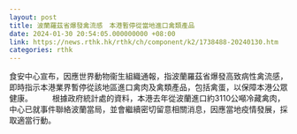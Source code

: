 ```yaml
---
layout: post
title: 波蘭羅茲省爆發禽流感　本港暫停從當地進口禽類產品
date: 2024-01-30 20:54:05.000000000 +08:00
link: https://news.rthk.hk/rthk/ch/component/k2/1738488-20240130.htm
categories: rthk
---
```


食安中心宣布，因應世界動物衞生組織通報，指波蘭羅茲省爆發高致病性禽流感，即時指示本港業界暫停從該地區進口禽肉及禽類產品，包括禽蛋，以保障本港公眾健康。
　　
根據政府統計處的資料，本港去年從波蘭進口約3110公噸冷藏禽肉，中心已就事件聯絡波蘭當局，並會繼續密切留意相關消息，因應當地疫情發展，採取適當行動。
